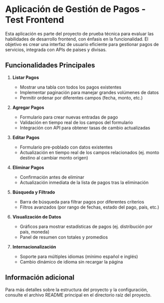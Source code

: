 # Aplicación de Gestión de Pagos - Test Frontend

Esta aplicación es parte del proyecto de prueba técnica para evaluar las habilidades de desarrollo frontend, con énfasis en la funcionalidad. El objetivo es crear una interfaz de usuario eficiente para gestionar pagos de servicios, integrada con APIs de países y divisas.

## Funcionalidades Principales

1. **Listar Pagos**
   - Mostrar una tabla con todos los pagos existentes
   - Implementar paginación para manejar grandes volúmenes de datos
   - Permitir ordenar por diferentes campos (fecha, monto, etc.)

2. **Agregar Pagos**
   - Formulario para crear nuevas entradas de pago
   - Validación en tiempo real de los campos del formulario
   - Integración con API para obtener tasas de cambio actualizadas

3. **Editar Pagos**
   - Formulario pre-poblado con datos existentes
   - Actualización en tiempo real de los campos relacionados (ej. monto destino al cambiar monto origen)

4. **Eliminar Pagos**
   - Confirmación antes de eliminar
   - Actualización inmediata de la lista de pagos tras la eliminación

5. **Búsqueda y Filtrado**
   - Barra de búsqueda para filtrar pagos por diferentes criterios
   - Filtros avanzados (por rango de fechas, estado del pago, país, etc.)

6. **Visualización de Datos**
   - Gráficos para mostrar estadísticas de pagos (ej. distribución por país, moneda)
   - Panel de resumen con totales y promedios

7. **Internacionalización**
   - Soporte para múltiples idiomas (mínimo español e inglés)
   - Cambio dinámico de idioma sin recargar la página

## Información adicional

Para más detalles sobre la estructura del proyecto y la configuración, consulte el archivo README principal en el directorio raíz del proyecto.
